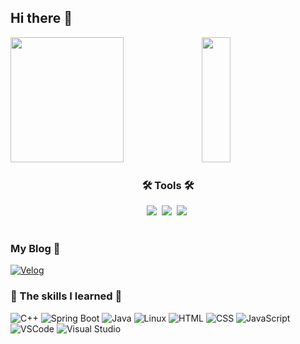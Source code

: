 ## Hi there 👋

<!-- 중앙 내용 -->
<p align="left">
  <img src="https://github-readme-stats.vercel.app/api?username=pastarobber&show_icons=true&theme=blue" width="60%" height="200" />
  <img src="https://github-readme-stats.vercel.app/api/top-langs/?username=pastarobber&layout=donut&show_icons=true&theme=blue&hide_border=true&bg_color=FFFFFF&icon_color=007FFF&text_color=000000&title_color=007FFF&count_private=true&exclude_repo=Face-Transfer-Application" width="30%" height="200" />
</p>

<h3 align="center">🛠 Tools 🛠</h3>
<div align="center">
  <img src="https://img.shields.io/badge/git-F05033.svg?style=for-the-badge&logo=git&logoColor=white" />&nbsp
  <img src="https://img.shields.io/badge/github-181717.svg?style=for-the-badge&logo=github&logoColor=white" />&nbsp
  <img src="https://img.shields.io/badge/Notion-F3F3F3.svg?style=for-the-badge&logo=notion&logoColor=black" />&nbsp
</div>
<br>

### My Blog 🍝
[![Velog](https://img.shields.io/badge/Velog-20C997?style=flat-square&logo=velog&logoColor=white)](https://velog.io/@pastarobber/posts)

###  🐋 The skills I learned 🐳
![C++](https://img.shields.io/badge/-C++-00599C?style=flat-square&logo=c%2B%2B&logoColor=white) 
![Spring Boot](https://img.shields.io/badge/-Spring%20Boot-6DB33F?style=flat-square&logo=springboot&logoColor=white) 
![Java](https://img.shields.io/badge/-Java-007396?style=flat-square&logo=java&logoColor=white)
![Linux](https://img.shields.io/badge/-Linux-FCC624?style=flat-square&logo=linux&logoColor=black) 
![HTML](https://img.shields.io/badge/-HTML-E34F26?style=flat-square&logo=html5&logoColor=white) 
![CSS](https://img.shields.io/badge/-CSS-1572B6?style=flat-square&logo=css3&logoColor=white) 
![JavaScript](https://img.shields.io/badge/-JavaScript-F7DF1E?style=flat-square&logo=javascript&logoColor=black) 
![VSCode](https://img.shields.io/badge/-VSCode-007ACC?style=flat-square&logo=visual-studio-code&logoColor=white) 
![Visual Studio](https://img.shields.io/badge/-Visual%20Studio-5C2D91?style=flat-square&logo=visualstudio&logoColor=white)
